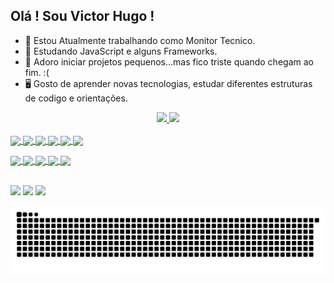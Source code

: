 ## Olá ! Sou Victor Hugo !


- 🔭 Estou Atualmente trabalhando como Monitor Tecnico.
- 🌱 Estudando JavaScript e alguns Frameworks.
- 🌟 Adoro iniciar projetos pequenos...mas fico triste quando chegam ao fim. :(
- 🖥  Gosto de aprender novas tecnologias, estudar diferentes estruturas de codigo e orientações. 

<div align="center">
  <a href="https://github.com/victorHMR">
  <img height="180em" src="https://github-readme-stats.vercel.app/api?username=victorHMR&show_icons=true&theme=synthwave&include_all_commits=true&count_private=true"/>
  <img height="180em" src="https://github-readme-stats.vercel.app/api/top-langs/?username=victorHMR&layout=compact&langs_count=7&theme=synthwave "/>
</div>
  
  <div style="display: inline_block"><br>
  <img align="center" height="30"  src="https://img.shields.io/badge/HTML5-E34F26?style=for-the-badge&logo=html5&logoColor=white">
  <img align="center" height="30"  src="https://img.shields.io/badge/CSS3-1572B6?style=for-the-badge&logo=css3&logoColor=white">
  <img align="center" height="30"  src="https://img.shields.io/badge/JavaScript-F7DF1E?style=for-the-badge&logo=javascript&logoColor=black">
  <img align="center" height="30"  src="https://img.shields.io/badge/jQuery-0769AD?style=for-the-badge&logo=jquery&logoColor=white">
  <img align="center" height="30"  src="https://img.shields.io/badge/Node.js-43853D?style=for-the-badge&logo=node.js&logoColor=white">
  <img align="center" height="30"  src="https://img.shields.io/badge/C%23-239120?style=for-the-badge&logo=c-sharp&logoColor=white">
  <p><img align="center" height="30"  src="https://img.shields.io/badge/.NET-5C2D91?style=for-the-badge&logo=.net&logoColor=white">
  <img align="center" height="30"  src="https://img.shields.io/badge/MySQL-00000F?style=for-the-badge&logo=mysql&logoColor=white">
  <img align="center" height="30"  src="https://img.shields.io/badge/PHP-777BB4?style=for-the-badge&logo=php&logoColor=white">
  <img align="center" height="30"  src="https://img.shields.io/badge/Python-3776AB?style=for-the-badge&logo=python&logoColor=white">
  <img align="center" height="30"  src="https://img.shields.io/badge/Amazon_AWS-232F3E?style=for-the-badge&logo=amazon-aws&logoColor=white"></p>
    
  <!---  
  <img align="right" height="150" style="border-radius:50px;" src="">
-->
    
</div>
 <br>
<div> 
  <a href="https://instagram.com/izumi.vh" target="_blank"><img src="https://img.shields.io/badge/-Instagram-%23E4405F?style=for-the-badge&logo=instagram&logoColor=white" target="_blank"></a>
  <a href = "mailto:contatovictorhmr@gmail.com"><img src="https://img.shields.io/badge/-Gmail-%23333?style=for-the-badge&logo=gmail&logoColor=white" target="_blank"></a>
  <a href="https://www.linkedin.com/in/victorhmr/" target="_blank"><img src="https://img.shields.io/badge/-LinkedIn-%230077B5?style=for-the-badge&logo=linkedin&logoColor=white" target="_blank"></a> 
 
  ![Snake animation](https://github.com/victorHMR/victorHMR/blob/output/github-contribution-grid-snake.svg)
 
</div>
